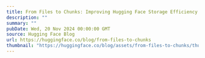 ```yaml
---
title: From Files to Chunks: Improving Hugging Face Storage Efficiency
description: ""
summary: ""
pubDate: Wed, 20 Nov 2024 00:00:00 GMT
source: Hugging Face Blog
url: https://huggingface.co/blog/from-files-to-chunks
thumbnail: "https://huggingface.co/blog/assets/from-files-to-chunks/thumbnail.png"
---
```


